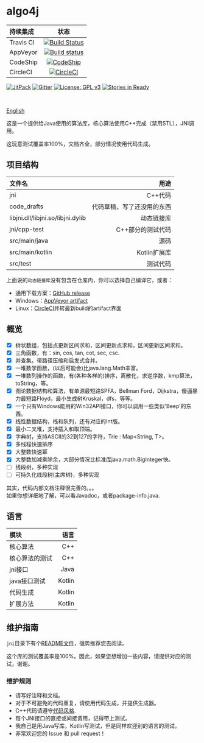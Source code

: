 
# algo4j

持续集成|状态
:---|:---:
Travis CI|[![Build Status](https://travis-ci.org/ice1000/algo4j.svg?branch=master)](https://travis-ci.org/ice1000/algo4j)
AppVeyor|[![Build status](https://ci.appveyor.com/api/projects/status/atqp1d81m5irdr9q?svg=true)](https://ci.appveyor.com/project/ice1000/algo4j)
CodeShip|[![CodeShip](https://codeship.com/projects/313a88d0-0990-0135-51ec-6af2f1d244f3/status?branch=master)](https://app.codeship.com/projects/214594)
CircleCI|[![CircleCI](https://circleci.com/gh/ice1000/algo4j/tree/master.svg?style=svg)](https://circleci.com/gh/ice1000/algo4j/tree/master)

[![JitPack](https://jitpack.io/v/ice1000/algo4j.svg)](https://jitpack.io/#ice1000/algo4j)
[![Gitter](https://badges.gitter.im/ice1000/algo4j.svg)](https://gitter.im/ice1000/algo4j)
[![License: GPL v3](https://img.shields.io/badge/License-GPL%20v3-blue.svg)](http://www.gnu.org/licenses/gpl-3.0)
[![Stories in Ready](https://badge.waffle.io/ice1000/algo4j.png?label=In%20Progress&title=In%20Progress)](http://waffle.io/ice1000/algo4j)

<br/>

[English](./README.md)

这是一个提供给Java使用的算法库，核心算法使用C++完成（禁用STL），JNI调用。

这玩意测试覆盖率100%，文档齐全，部分情况使用代码生成。

## 项目结构

文件名|用途
:---|---:
jni|C++代码
code_drafts|代码草稿，写了还没用的东西
libjni.dll/libjni.so/libjni.dylib|动态链接库
jni/cpp-test|C++部分的测试代码
src/main/java|源码
src/main/kotlin|Kotlin扩展库
src/test|测试代码

上面说的`动态链接库`没有包含在仓库内，你可以选择自己编译它，或者：

+ 通用下载方案：[GitHub release](https://github.com/ice1000/algo4j/releases)
+ Windows：[AppVeyor artifact](https://ci.appveyor.com/project/ice1000/algo4j/build/artifacts)
+ Linux：[CircleCI](https://circleci.com/gh/ice1000/algo4j)并转最新build的artifact界面

## 概览

- [X] 树状数组，包括点更新区间求和，区间更新点求和，区间更新区间求和。
- [X] 三角函数，有：sin, cos, tan, cot, sec, csc.
- [X] 并查集。带路径压缩和启发式合并。
- [X] 一堆数学函数，(以后可能会)比java.lang.Math丰富。
- [X] 一堆数列操作的函数，有(各种各样的)排序，离散化，求逆序数，kmp算法，toString，等。
- [X] 图论数据结构和算法，有单源最短路SPFA，Bellman Ford，Dijkstra，傻逼暴力最短路Floyd，最小生成树Kruskal，dfs，等等。
- [X] 一个只有Windows能用的Win32API接口，你可以调用一些类似'Beep'的东西。
- [X] 线性数据结构，栈和队列，还有对应的Int版。
- [X] 最小二叉堆，支持插入和取顶端。
- [X] 字典树，支持ASCII的32到127的字符，Trie<T> : Map<String, T>。
- [X] 多线程快速排序
- [X] 大整数快速幂
- [X] 大整数加减乘除余，大部分情况比标准库java.math.BigInteger快。
- [ ] 线段树，多种实现
- [ ] 可持久化线段树(主席树)，多种实现

其实，代码内部文档注释很完善的。。。<br/>
如果你想详细地了解，可以看Javadoc，或者package-info.java.

## 语言

模块|语言
:---|---:
核心算法|C++
核心算法的测试|C++
jni接口|Java
java接口测试|Kotlin
代码生成|Kotlin
扩展方法|Kotlin

## 维护指南

`jni`目录下有个[README文件](./jni/README.md)，强势推荐您去阅读。

这个库的测试覆盖率是100%。因此，如果您想增加一些内容，请提供对应的测试，谢谢。

### 维护规则

+ 请写好注释和文档。
+ 对于不可避免的代码重复，请使用代码生成，并提供生成器。
+ C++代码请遵守[代码风格](./jni/README.md).
+ 每个JNI接口的直接或间接调用，记得带上测试。
+ 我自己是用Java写库，Kotlin写测试，但是同样欢迎别的语言的测试。
+ 非常欢迎您的 Issue 和 pull request！
